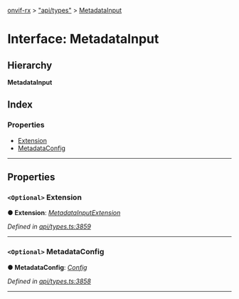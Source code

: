 [onvif-rx](../README.md) > ["api/types"](../modules/_api_types_.md) > [MetadataInput](../interfaces/_api_types_.metadatainput.md)

# Interface: MetadataInput

## Hierarchy

**MetadataInput**

## Index

### Properties

* [Extension](_api_types_.metadatainput.md#extension)
* [MetadataConfig](_api_types_.metadatainput.md#metadataconfig)

---

## Properties

<a id="extension"></a>

### `<Optional>` Extension

**● Extension**: *[MetadataInputExtension](_api_types_.metadatainputextension.md)*

*Defined in [api/types.ts:3859](https://github.com/patrickmichalina/onvif-rx/blob/3ab1739/src/api/types.ts#L3859)*

___
<a id="metadataconfig"></a>

### `<Optional>` MetadataConfig

**● MetadataConfig**: *[Config](_api_types_.config.md)*

*Defined in [api/types.ts:3858](https://github.com/patrickmichalina/onvif-rx/blob/3ab1739/src/api/types.ts#L3858)*

___

